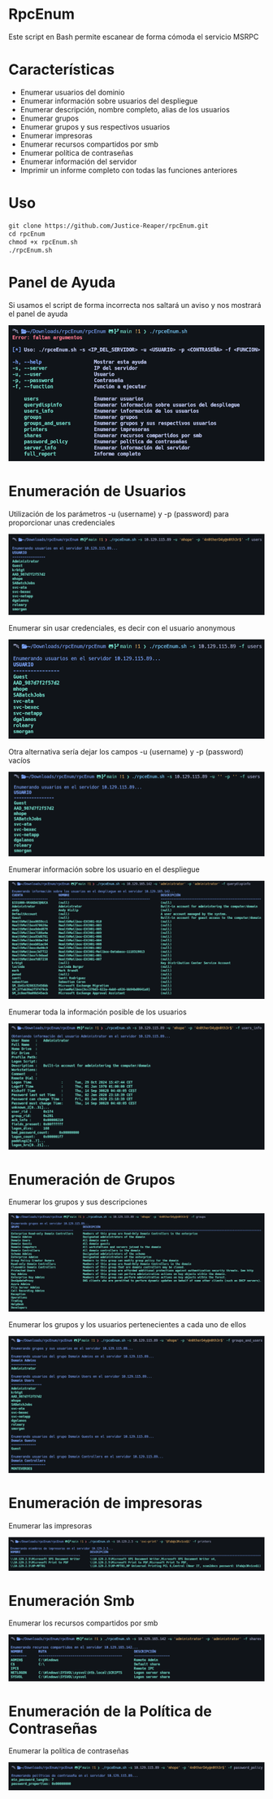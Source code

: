 # RpcEnum
Este script en Bash permite escanear de forma cómoda el servicio MSRPC

# Características
- Enumerar usuarios del dominio
- Enumerar información sobre usuarios del despliegue
- Enumerar descripción, nombre completo, alias de los usuarios
- Enumerar grupos
- Enumerar grupos y sus respectivos usuarios
- Enumerar impresoras
- Enumerar recursos compartidos por smb
- Enumerar política de contraseñas
- Enumerar información del servidor
- Imprimir un informe completo con todas las funciones anteriores

# Uso
```
git clone https://github.com/Justice-Reaper/rpcEnum.git
cd rpcEnum
chmod +x rpcEnum.sh
./rpcEnum.sh
```

# Panel de Ayuda
Si usamos el script de forma incorrecta nos saltará un aviso y nos mostrará el panel de ayuda

![](/images/image_1.png)

# Enumeración de Usuarios
Utilización de los parámetros -u (username) y -p (password) para proporcionar unas credenciales 

![](/images/image_2.png)

Enumerar sin usar credenciales, es decir con el usuario anonymous 

![](/images/image_3.png)

Otra alternativa sería dejar los campos -u (username) y -p (password) vacíos

![](/images/image_4.png)

Enumerar información sobre los usuario en el despliegue

![](/images/image_5.png)

Enumerar toda la información posible de los usuarios

![](/images/image_6.png)

# Enumeración de Grupos
Enumerar los grupos y sus descripciones

![](/images/image_7.png)

Enumerar los grupos y los usuarios pertenecientes a cada uno de ellos

![](/images/image_8.png)

# Enumeración de impresoras
Enumerar las impresoras

![](/images/image_9.png)

# Enumeración Smb
Enumerar los recursos compartidos por smb

![](/images/image_10.png)

# Enumeración de la Política de Contraseñas
Enumerar la política de contraseñas

![](/images/image_11.png)








